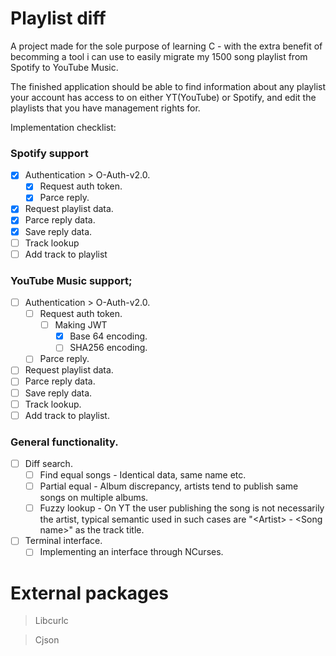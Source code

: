 # Playlist diff

A project made for the sole purpose of learning C - with the extra benefit of becomming a tool i can use to easily migrate my 1500 song playlist from Spotify to YouTube Music.

The finished application should be able to find information about any playlist your account has access to on either YT(YouTube) or Spotify, and edit the playlists that you have management rights for.

Implementation checklist:

### Spotify support
- [x] Authentication > O-Auth-v2.0.
  - [x] Request auth token.
  - [x] Parce reply.
- [x] Request playlist data.
- [x] Parce reply data.
- [x] Save reply data.
- [ ] Track lookup
- [ ] Add track to playlist

### YouTube Music support;
- [ ] Authentication > O-Auth-v2.0.
  - [ ] Request auth token.
    - [ ] Making JWT
      - [x] Base 64 encoding.
      - [ ] SHA256 encoding.
  - [ ] Parce reply.
- [ ] Request playlist data.
- [ ] Parce reply data.
- [ ] Save reply data.
- [ ] Track lookup.
- [ ] Add track to playlist.

### General functionality.
- [ ] Diff search.
  - [ ] Find equal songs - Identical data, same name etc.
  - [ ] Partial equal - Album discrepancy, artists tend to publish same songs on multiple albums.
  - [ ] Fuzzy lookup - On YT the user publishing the song is not necessarily the artist, typical semantic used in such cases are "\<Artist> - \<Song name>" as the track title.
- [ ] Terminal interface.
  - [ ] Implementing an interface through NCurses.

# External packages

> Libcurlc

> Cjson